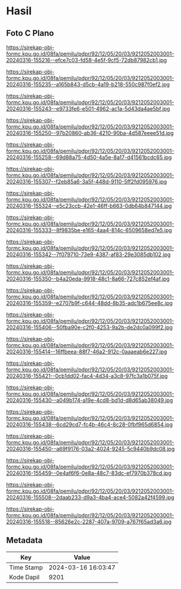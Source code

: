# Hasil

## Foto C Plano

https://sirekap-obj-formc.kpu.go.id/08fa/pemilu/pdpr/92/12/05/20/03/9212052003001-20240316-155216--efce7c03-fd58-4e5f-9cf5-72db87982cb1.jpg

https://sirekap-obj-formc.kpu.go.id/08fa/pemilu/pdpr/92/12/05/20/03/9212052003001-20240316-155235--a165b843-d5cb-4a19-b218-550c987f0ef2.jpg

https://sirekap-obj-formc.kpu.go.id/08fa/pemilu/pdpr/92/12/05/20/03/9212052003001-20240316-155243--e9733fe6-e501-4962-ac1a-5d43da4ae5bf.jpg

https://sirekap-obj-formc.kpu.go.id/08fa/pemilu/pdpr/92/12/05/20/03/9212052003001-20240316-155250--97b20860-ab36-4210-90ba-4d587eeee51d.jpg

https://sirekap-obj-formc.kpu.go.id/08fa/pemilu/pdpr/92/12/05/20/03/9212052003001-20240316-155258--69d88a75-4d50-4a5e-8a17-d41561bcdc65.jpg

https://sirekap-obj-formc.kpu.go.id/08fa/pemilu/pdpr/92/12/05/20/03/9212052003001-20240316-155307--f2eb85a6-3a5f-448d-9110-5ff2fd095976.jpg

https://sirekap-obj-formc.kpu.go.id/08fa/pemilu/pdpr/92/12/05/20/03/9212052003001-20240316-155324--e5c23ccb-42e1-46ff-b663-0db64b847144.jpg

https://sirekap-obj-formc.kpu.go.id/08fa/pemilu/pdpr/92/12/05/20/03/9212052003001-20240316-155333--8f9835be-e165-4aa4-814c-6509658ed7e5.jpg

https://sirekap-obj-formc.kpu.go.id/08fa/pemilu/pdpr/92/12/05/20/03/9212052003001-20240316-155342--7f079710-73e9-4387-af83-29e3085db102.jpg

https://sirekap-obj-formc.kpu.go.id/08fa/pemilu/pdpr/92/12/05/20/03/9212052003001-20240316-155350--b4a20eda-9918-48c1-8a66-727c852ef4af.jpg

https://sirekap-obj-formc.kpu.go.id/08fa/pemilu/pdpr/92/12/05/20/03/9212052003001-20240316-155359--e2707b9f-c644-48dd-8b35-adc1b675ee8c.jpg

https://sirekap-obj-formc.kpu.go.id/08fa/pemilu/pdpr/92/12/05/20/03/9212052003001-20240316-155406--50fba90e-c2f0-4253-9a2b-de2dc0a099f2.jpg

https://sirekap-obj-formc.kpu.go.id/08fa/pemilu/pdpr/92/12/05/20/03/9212052003001-20240316-155414--16ffbeea-88f7-46a2-912c-0aaaeab6e227.jpg

https://sirekap-obj-formc.kpu.go.id/08fa/pemilu/pdpr/92/12/05/20/03/9212052003001-20240316-155421--0cb1dd02-fac4-4d34-a3c8-97fc3a1b075f.jpg

https://sirekap-obj-formc.kpu.go.id/08fa/pemilu/pdpr/92/12/05/20/03/9212052003001-20240316-155430--a049b174-a19e-4cd8-bd1d-d8d65ab38049.jpg

https://sirekap-obj-formc.kpu.go.id/08fa/pemilu/pdpr/92/12/05/20/03/9212052003001-20240316-155438--6cd29cd7-fc4b-46c4-8c28-0fbf965d6854.jpg

https://sirekap-obj-formc.kpu.go.id/08fa/pemilu/pdpr/92/12/05/20/03/9212052003001-20240316-155450--a69f9176-03a2-4024-9245-5c9440b9dc08.jpg

https://sirekap-obj-formc.kpu.go.id/08fa/pemilu/pdpr/92/12/05/20/03/9212052003001-20240316-155459--0e4af6f6-0e8a-48c7-83dc-ef7970b378cd.jpg

https://sirekap-obj-formc.kpu.go.id/08fa/pemilu/pdpr/92/12/05/20/03/9212052003001-20240316-155508--2daab233-d9a3-4ba4-ace4-5082a42f4599.jpg

https://sirekap-obj-formc.kpu.go.id/08fa/pemilu/pdpr/92/12/05/20/03/9212052003001-20240316-155518--85626e2c-2287-407a-9709-a767f65ad3a6.jpg


## Metadata

| Key        | Value               |
| ---------- | ------------------- |
| Time Stamp | 2024-03-16 16:03:47 |
| Kode Dapil | 9201                |



